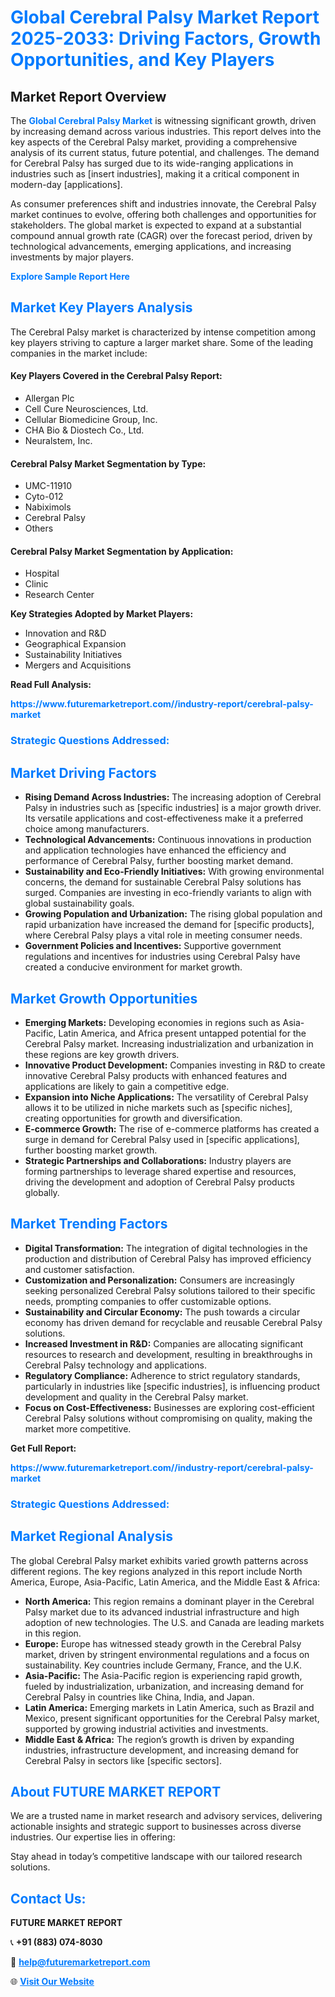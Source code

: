 <h1 style="color: #007BFF;">Global Cerebral Palsy Market Report 2025-2033: Driving Factors, Growth Opportunities, and Key Players</h1>

<section id="overview">
<h2>Market Report Overview</h2>
<p>The <a href="https://www.futuremarketreport.com//industry-report/cerebral-palsy-market" style="color: #007BFF; text-decoration: none;"><strong>Global Cerebral Palsy Market</strong></a> is witnessing significant growth, driven by increasing demand across various industries. This report delves into the key aspects of the Cerebral Palsy market, providing a comprehensive analysis of its current status, future potential, and challenges. The demand for Cerebral Palsy has surged due to its wide-ranging applications in industries such as [insert industries], making it a critical component in modern-day [applications].</p>
<p>As consumer preferences shift and industries innovate, the Cerebral Palsy market continues to evolve, offering both challenges and opportunities for stakeholders. The global market is expected to expand at a substantial compound annual growth rate (CAGR) over the forecast period, driven by technological advancements, emerging applications, and increasing investments by major players.</p>
</section>

<section id="overview">
<p><a href="https://www.futuremarketreport.com//request-sample/reportId=86279" style="color: #007BFF; text-decoration: none;"><strong>Explore Sample Report Here</strong></a></p>
</section>

<section id="key-players">
<h2 style="color: #007BFF;">Market Key Players Analysis</h2>
<p>The Cerebral Palsy market is characterized by intense competition among key players striving to capture a larger market share. Some of the leading companies in the market include:</p>
<h4>Key Players Covered in the Cerebral Palsy Report:</h4>
<ul><li>Allergan Plc</li><li>Cell Cure Neurosciences, Ltd.</li><li>Cellular Biomedicine Group, Inc.</li><li>CHA Bio &amp; Diostech Co., Ltd.</li><li>Neuralstem, Inc.</li></ul>
<h4>Cerebral Palsy Market Segmentation by Type:</h4>
<ul><li>UMC-11910</li><li>Cyto-012</li><li>Nabiximols</li><li>Cerebral Palsy</li><li>Others</li></ul>

<h4>Cerebral Palsy Market Segmentation by Application:</h4>
<ul><li>Hospital</li><li>Clinic</li><li>Research Center</li></ul>
<p><strong>Key Strategies Adopted by Market Players:</strong></p>
<ul>
<li>Innovation and R&D</li>
<li>Geographical Expansion</li>
<li>Sustainability Initiatives</li>
<li>Mergers and Acquisitions</li>
</ul>
</section>

<section>
<p><strong>Read Full Analysis: </strong></p><a href="https://www.futuremarketreport.com//industry-report/cerebral-palsy-market" style="color: #007BFF; text-decoration: none;"><strong>https://www.futuremarketreport.com//industry-report/cerebral-palsy-market</strong></a>
<h3 style="color: #007BFF;">Strategic Questions Addressed:</h3>
</section>

<section id="driving-factors">
<h2 style="color: #007BFF;">Market Driving Factors</h2>
<ul>
<li><strong>Rising Demand Across Industries:</strong> The increasing adoption of Cerebral Palsy in industries such as [specific industries] is a major growth driver. Its versatile applications and cost-effectiveness make it a preferred choice among manufacturers.</li>
<li><strong>Technological Advancements:</strong> Continuous innovations in production and application technologies have enhanced the efficiency and performance of Cerebral Palsy, further boosting market demand.</li>
<li><strong>Sustainability and Eco-Friendly Initiatives:</strong> With growing environmental concerns, the demand for sustainable Cerebral Palsy solutions has surged. Companies are investing in eco-friendly variants to align with global sustainability goals.</li>
<li><strong>Growing Population and Urbanization:</strong> The rising global population and rapid urbanization have increased the demand for [specific products], where Cerebral Palsy plays a vital role in meeting consumer needs.</li>
<li><strong>Government Policies and Incentives:</strong> Supportive government regulations and incentives for industries using Cerebral Palsy have created a conducive environment for market growth.</li>
</ul>
</section>

<section id="growth-opportunities">
<h2 style="color: #007BFF;">Market Growth Opportunities</h2>
<ul>
<li><strong>Emerging Markets:</strong> Developing economies in regions such as Asia-Pacific, Latin America, and Africa present untapped potential for the Cerebral Palsy market. Increasing industrialization and urbanization in these regions are key growth drivers.</li>
<li><strong>Innovative Product Development:</strong> Companies investing in R&D to create innovative Cerebral Palsy products with enhanced features and applications are likely to gain a competitive edge.</li>
<li><strong>Expansion into Niche Applications:</strong> The versatility of Cerebral Palsy allows it to be utilized in niche markets such as [specific niches], creating opportunities for growth and diversification.</li>
<li><strong>E-commerce Growth:</strong> The rise of e-commerce platforms has created a surge in demand for Cerebral Palsy used in [specific applications], further boosting market growth.</li>
<li><strong>Strategic Partnerships and Collaborations:</strong> Industry players are forming partnerships to leverage shared expertise and resources, driving the development and adoption of Cerebral Palsy products globally.</li>
</ul>
</section>

<section id="trending-factors">
<h2 style="color: #007BFF;">Market Trending Factors</h2>
<ul>
<li><strong>Digital Transformation:</strong> The integration of digital technologies in the production and distribution of Cerebral Palsy has improved efficiency and customer satisfaction.</li>
<li><strong>Customization and Personalization:</strong> Consumers are increasingly seeking personalized Cerebral Palsy solutions tailored to their specific needs, prompting companies to offer customizable options.</li>
<li><strong>Sustainability and Circular Economy:</strong> The push towards a circular economy has driven demand for recyclable and reusable Cerebral Palsy solutions.</li>
<li><strong>Increased Investment in R&D:</strong> Companies are allocating significant resources to research and development, resulting in breakthroughs in Cerebral Palsy technology and applications.</li>
<li><strong>Regulatory Compliance:</strong> Adherence to strict regulatory standards, particularly in industries like [specific industries], is influencing product development and quality in the Cerebral Palsy market.</li>
<li><strong>Focus on Cost-Effectiveness:</strong> Businesses are exploring cost-efficient Cerebral Palsy solutions without compromising on quality, making the market more competitive.</li>
</ul>
</section>

<section>
<p><strong>Get Full Report: </strong></p><a href="https://www.futuremarketreport.com//industry-report/cerebral-palsy-market" style="color: #007BFF; text-decoration: none;"><strong>https://www.futuremarketreport.com//industry-report/cerebral-palsy-market</strong></a>
<h3 style="color: #007BFF;">Strategic Questions Addressed:</h3>
</section>


<section id="regional-analysis">
<h2 style="color: #007BFF;">Market Regional Analysis</h2>
<p>The global Cerebral Palsy market exhibits varied growth patterns across different regions. The key regions analyzed in this report include North America, Europe, Asia-Pacific, Latin America, and the Middle East & Africa:</p>
<ul>
<li><strong>North America:</strong> This region remains a dominant player in the Cerebral Palsy market due to its advanced industrial infrastructure and high adoption of new technologies. The U.S. and Canada are leading markets in this region.</li>
<li><strong>Europe:</strong> Europe has witnessed steady growth in the Cerebral Palsy market, driven by stringent environmental regulations and a focus on sustainability. Key countries include Germany, France, and the U.K.</li>
<li><strong>Asia-Pacific:</strong> The Asia-Pacific region is experiencing rapid growth, fueled by industrialization, urbanization, and increasing demand for Cerebral Palsy in countries like China, India, and Japan.</li>
<li><strong>Latin America:</strong> Emerging markets in Latin America, such as Brazil and Mexico, present significant opportunities for the Cerebral Palsy market, supported by growing industrial activities and investments.</li>
<li><strong>Middle East & Africa:</strong> The region’s growth is driven by expanding industries, infrastructure development, and increasing demand for Cerebral Palsy in sectors like [specific sectors].</li>
</ul>
</section>

<footer>
<h2 style="color: #007BFF;">About FUTURE MARKET REPORT</h2>
<p>We are a trusted name in market research and advisory services, delivering actionable insights and strategic support to businesses across diverse industries. Our expertise lies in offering:</p>

<p>Stay ahead in today’s competitive landscape with our tailored research solutions.</p>

<h2 style="color: #007BFF;">Contact Us:</h2>
<p><strong>FUTURE MARKET REPORT</strong></p>
<p>📞 <strong>+91 (883) 074-8030</strong></p>
<p>📧 <strong><a href="mailto:help@futuremarketreport.com" style="color: #007BFF;">help@futuremarketreport.com</a></strong></p>
<p>🌐 <strong><a href="https://www.futuremarketreport.com/" style="color: #007BFF;">Visit Our Website</a></strong></p>
</footer>